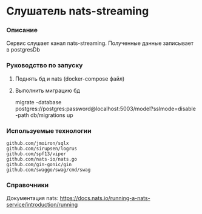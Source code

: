 # Слушатель nats-streaming
### Описание
Сервис слушает канал nats-streaming. Полученные данные записывает в postgresDb

### Руководство по запуску
1. Поднять бд и nats (docker-compose файл)
2. Выполнить миграцию бд


    migrate -database postgres://postgres:password@localhost:5003/model?sslmode=disable -path db/migrations up
### Используемые технологии
    github.com/jmoiron/sqlx
    github.com/sirupsen/logrus
    github.com/spf13/viper
    github.com/nats-io/nats.go
    github.com/gin-gonic/gin
    github.com/swaggo/swag/cmd/swag
    
### Справочники
Документация nats:
https://docs.nats.io/running-a-nats-service/introduction/running